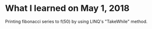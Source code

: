 # What I learned on May 1, 2018
Printing fibonacci series to f(50) by using LINQ's "TakeWhile" method.
